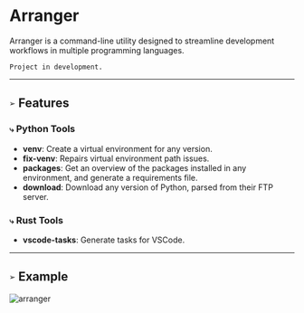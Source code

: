 # Arranger
Arranger is a command-line utility designed to streamline development workflows in multiple programming languages.

`Project in development.`
___
## `➢` Features
### `⤷` Python Tools
- **venv**: Create a virtual environment for any version.
- **fix-venv**: Repairs virtual environment path issues.
- **packages**: Get an overview of the packages installed in any environment, and generate a requirements file.
- **download**: Download any version of Python, parsed from their FTP server.

### `⤷` Rust Tools
- **vscode-tasks**: Generate tasks for VSCode.

___
## `➢` Example
![arranger](https://github.com/syn-chromatic/arranger-rs/assets/68112904/e581e0f7-2921-475b-a123-f52251bdbd65)
